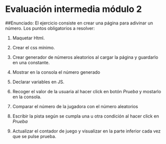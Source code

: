 # **Evaluación intermedia módulo 2**

##Enunciado:
El ejercicio consiste en crear una página para adivinar un número. Los puntos obligatorios a resolver:

1. Maquetar Html.

2. Crear el css mínimo.

3. Crear generador de números aleatorios al cargar la página y guardarlo en una constante.

4. Mostrar en la consola el número generado

5. Declarar variables en JS.

6. Recoger el valor de la usuaria al hacer click en botón _Prueba_ y mostarlo en la consola.

7. Comparar el número de la jugadora con el número aleatorios

8. Escribir la pista según se cumpla una u otra condición al hacer click en _Prueba_

9. Actualizar el contador de juego y visualizar en la parte inferior cada vez que se pulse prueba.
